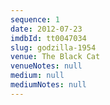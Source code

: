 ```yaml
---
sequence: 1
date: 2012-07-23
imdbId: tt0047034
slug: godzilla-1954
venue: The Black Cat
venueNotes: null
medium: null
mediumNotes: null
---
```


